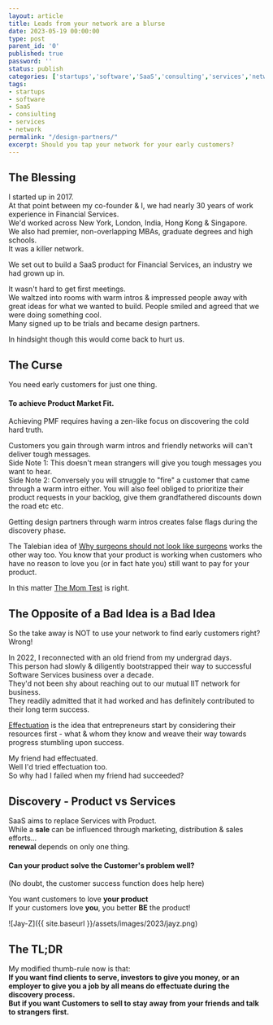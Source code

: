 ```yaml
---
layout: article
title: Leads from your network are a blurse
date: 2023-05-19 00:00:00
type: post
parent_id: '0'
published: true
password: ''
status: publish
categories: ['startups','software','SaaS','consulting','services','network']
tags:
- startups
- software
- SaaS
- consiulting
- services
- network
permalink: "/design-partners/"
excerpt: Should you tap your network for your early customers?
---
```


## The Blessing

I started up in 2017.   
At that point between my co-founder & I, we had nearly 30 years of work experience in Financial Services.   
We'd worked across New York, London, India, Hong Kong & Singapore.   
We also had premier, non-overlapping MBAs, graduate degrees and high schools.   
It was a killer network.   
   
We set out to build a SaaS product for Financial Services, an industry we had grown up in.   
   
It wasn't hard to get first meetings.    
We waltzed into rooms with warm intros & impressed people away with great ideas for what we wanted to build.
People smiled and agreed that we were doing something cool.   
Many signed up to be trials and became design partners.   
   
In hindsight though this would come back to hurt us.      
   
## The Curse
   
You need early customers for just one thing.   
   
#### To achieve Product Market Fit.   
  
Achieving PMF requires having a zen-like focus on discovering the cold hard truth.   

Customers you gain through warm intros and friendly networks will can't deliver tough messages.  
Side Note 1: This doesn't mean strangers will give you tough messages you want to hear.  
Side Note 2: Conversely you will struggle to "fire" a customer that came through a warm intro either. You will also feel obliged to prioritize their product requests in your backlog, give them grandfathered discounts down the road etc etc.     

Getting design partners through warm intros creates false flags during the discovery phase.  

The Talebian idea of [Why surgeons should not look like surgeons](https://medium.com/incerto/surgeons-should-notlook-like-surgeons-23b0e2cf6d52) works the other way too. You know that your product is working when customers who have no reason to love you (or in fact hate you) still want to pay for your product.  
   
In this matter [The Mom Test](https://www.momtestbook.com/) is right.  

## The Opposite of a Bad Idea is a Bad Idea

So the take away is NOT to use your network to find early customers right?  
Wrong!  

In 2022, I reconnected with an old friend from my undergrad days.  
This person had slowly & diligently bootstrapped their way to successful Software Services business over a decade.  
They'd not been shy about reaching out to our mutual IIT network for business.  
They readily admitted that it had worked and has definitely contributed to their long term success.   

[Effectuation](https://entrepreneurshiptheories.blogspot.com/2017/08/sarasvathy-effectuation-theory.html) is the idea that entrepreneurs start by considering their resources first - what & whom they know and weave their way towards progress stumbling upon success.   

My friend had effectuated.   
Well I'd tried effectuation too.   
So why had I failed when my friend had succeeded?  

## Discovery - Product vs Services

SaaS aims to replace Services with Product.    
While a **sale** can be influenced through marketing, distribution & sales efforts...   
**renewal** depends on only one thing.   

#### Can your **product** solve the Customer's problem well?
(No doubt, the customer success function does help here)  

You want customers to love **your product**  
If your customers love **you**, you better **BE** the product!

![Jay-Z]({{ site.baseurl }}/assets/images/2023/jayz.png)

## The TL;DR   

My modified thumb-rule now is that:    
**If you want find clients to serve, investors to give you money, or an employer to give you a job by all means do effectuate during the discovery process.**     
**But if you want Customers to sell to stay away from your friends and talk to strangers first.**    